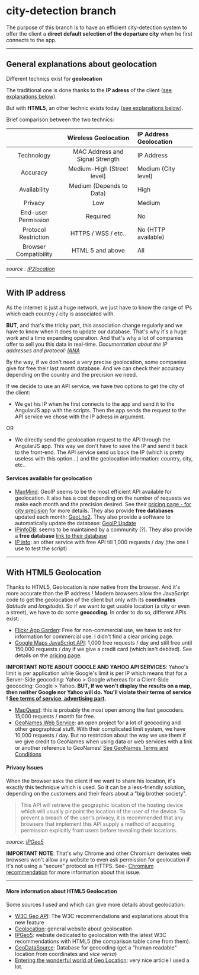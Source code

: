 # city-detection branch
The purpose of this branch is to have an efficient city-detection system to offer the client a **direct default selection of the departure city** when he first connects to the app.

---
## General explanations about geolocation
Different technics exist for **geolocation**

The traditional one is done thanks to the **IP adress** of the client ([see explanations below](#with-ip-address)).

But with **HTML5**, an other technic exists today ([see explanations below](#with-html5-geolocation)).

Brief comparison between the two technics:

| 						| Wireless Geolocation				| IP Address Geolocation	|
|:---------------------:|:---------------------------------:|:--------------------------|
| Technology			| MAC Address and Signal Strength	| IP Address				|
| Accuracy				| Medium-High (Street level)		| Medium (City level)		|
| Availability			| Medium (Depends to Data)			| High						|
| Privacy				| Low								| Medium					|
| End-user Permission	| Required							| No						|
| Protocol Restriction	| HTTPS / WSS / etc..				| No (HTTP available)		|
| Browser Compatibility	| HTML 5 and above					| All						|

_source : [IP2location](http://www.ip2location.com/html5geolocationapi.aspx "Wireless Geolocation (HTML 5 Geolocation API) vs. IP Geolocation")_



---
## With IP address
As the Internet is just a huge network, we just have to know the range of IPs which each country / city is associated with.

**BUT**, and that's the tricky part, this association change regularly and we have to know when it does to update our database. That's why it's a huge work and a time expanding operation. And that's why a lot of companies offer to sell you this data in real-time.
_Documentation about the IP addresses and protocol: [IANA](http://www.iana.org/numbers "Number Resources")_

By the way, if we don't need a very precise geolocation, some companies give for free their last month database. And we can check their accuracy depending on the country and the precision we need.

If we decide to use an API service, we have two options to get the city of the client:

+ We get his IP when he first connects to the app and send it to the AngularJS app with the scripts. Then the app sends the request to the API service we chose with the IP adress in argument.

OR

+ We directly send the geolocation request to the API through the AngularJS app. This way we don't have to save the IP and send it back to the front-end. The API service send us back the IP (which is pretty useless with this option...) and the geolocation information: country, city, etc..

#### Services available for geolocation
+ [MaxMind](http://dev.maxmind.com/geoip/): GeoIP seems to be the most efficient API available for geolocation. It also has a cost depending on the number of requests we make each month and the precision desired. See their [pricing page - for city precision](https://www.maxmind.com/en/geoip2-precision-city-service) for more details. They also provide **free databases** updated each month: [GeoLite2](http://dev.maxmind.com/geoip/geoip2/geolite2/). They also provide a software to automatically update the database: [GeoIP Update](http://dev.maxmind.com/geoip/geoipupdate/)
+ [IPinfoDB](http://ipinfodb.com/index.php): seems to be maintained by a community (?). They also provide a **free database** [link to their database](http://ipinfodb.com/ip_database.php)
+ [IP info](http://ipinfo.io/): an other service with free API till 1,000 requests / day (the one I use to test the script)



---
## With HTML5 Geolocation
Thanks to HTML5, Geolocation is now native from the browser. And it's more accurate than the IP address ! Modern browsers allow the JavaScript code to get the geolocation of the client but only with its **coordinates** (_latitude_ and _longitude_). So if we want to get usable location (a city or even a street), we have to do some **geocoding**. In order to do so, different APIs exist:
+ [Flickr App Garden](https://www.flickr.com/services/api/explore/?method=flickr.places.findByLatLon): Free for non-commercial use, we have to ask for information for commercial use. I didn't find a clear pricing page.
+ [Google Maps JavaScript API](https://developers.google.com/maps/documentation/javascript/examples/geocoding-reverse?hl=fr): 1,000 free requests / day and still free until 150,000 requests / day if we give a credit card (which isn't debited). See details on the [pricing page](https://developers.google.com/maps/pricing-and-plans#details).

**IMPORTANT NOTE ABOUT GOOGLE AND YAHOO API SERVICES**:
Yahoo's limit is per application while Google's limit is per IP which means that for a Server-Side geocoding: Yahoo > Google whereas for a Client-Side geocoding: Google > Yahoo.
**BUT, If we won't display the results on a map, then neither Google nor Yahoo will do. You'll violate their terms of service ! [See terms of service, advertising part](https://developers.google.com/maps/terms#4-provision-of-the-service-by-google).**

+ [MapQuest](http://www.mapquestapi.com/geocoding/): this is probably the most open among the fast geocoders. 15,000 requests / month for free.
+ [GeoNames Web Service](http://www.geonames.org/export/web-services.html#findNearbyPlaceName): an open project for a lot of geocoding and other geographical stuff. With their complicated limit system, we have 10,000 requests / day. But no restriction about the way we use them if we give credit to GeoNames when using data or web services with a link or another reference to GeoNames! [See GeoNames Terms and Conditions](http://www.geonames.org/export/)

#### Privacy Issues
When the browser asks the client if we want to share his location, it's exactly this technique which is used. So it can be a less-friendly solution, depending on the customers and their fears about a "big brother society".

> This API will retrieve the geographic location of the hosting device which will usually pinpoint the location of the user of the device. To prevent a breach of the user's privacy, it is recommended that any browsers that implement this API supply a method of acquiring permission explicitly from users before revealing their locations.

_source: [IPGeo5](http://ipgeo5.com/)_

**IMPORTANT NOTE**:
That's why Chrome and other Chromium derivates web browsers won't allow any website to even ask permission for geolocation if it's not using a "secure" protocol as HTTPS. See- [Chromium recommendation](https://www.chromium.org/Home/chromium-security/prefer-secure-origins-for-powerful-new-features) for more information about this issue.



---
#### More information about HTML5 Geolocation
Some sources I used and which can give more details about geolocation:
+ [W3C Geo API](https://www.w3.org/TR/geolocation-API/): The W3C recommendations and explanations about this new feature
+ [Geolocation](http://www.geolocation.com/): general website about geolocation
+ [IPGeo5](http://ipgeo5.com/): website dedicated to geolocation with the latest W3C recommendations with HTML5 (the comparison table come from them).
+ [GeoDataSource](http://www.geodatasource.com/): Database for geocoding (get a "human readable" location from coordinates and _vice versa_)
+ [Entering the wonderful world of Geo Location](https://www.smashingmagazine.com/2010/03/entering-the-wonderful-world-of-geo-location/): very nice article I used a lot.